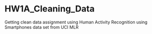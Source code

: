 # HW1A_Cleaning_Data
Getting clean data assignment using Human Activity Recognition using Smartphones data set from UCI MLR
